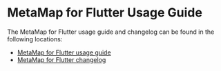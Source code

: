 # MetaMap for Flutter Usage Guide

The MetaMap for Flutter usage guide and changelog can be found in the following locations:

* [MetaMap for Flutter usage guide](https://github.com/GetMetaMap/metamap-flutter-plugin/blob/main/doc/metaMap-flutter.md)
* [MetaMap for Flutter changelog](https://github.com/GetMetaMap/metamap-flutter-plugin/blob/main/doc/metamap-flutter-version.md)
